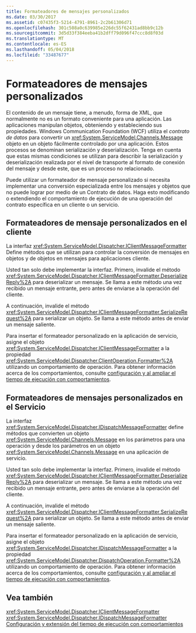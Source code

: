 ```yaml
---
title: Formateadores de mensajes personalizados
ms.date: 03/30/2017
ms.assetid: c07435f3-5214-4791-8961-2c2b61306d71
ms.openlocfilehash: 301c508a0c639985e226dc55f62431ad8bb9c12b
ms.sourcegitcommit: 3d5d33f384eeba41b2dff79d096f47ccc8d8f03d
ms.translationtype: MT
ms.contentlocale: es-ES
ms.lasthandoff: 05/04/2018
ms.locfileid: "33487677"
---
```

# <a name="custom-message-formatters"></a>Formateadores de mensajes personalizados
El contenido de un mensaje tiene, a menudo, forma de XML, que normalmente no es un formato conveniente para una aplicación. Las aplicaciones manipulan objetos, obteniendo y estableciendo sus propiedades. Windows Communication Foundation (WCF) utiliza el *contrato de datos* para convertir un <xref:System.ServiceModel.Channels.Message> objeto en un objeto fácilmente controlado por una aplicación. Estos procesos se denominan serialización y deserialización. Tenga en cuenta que estas mismas condiciones se utilizan para describir la serialización y deserialización realizada por el nivel de transporte al formato de conexión del mensaje y desde este, que es un proceso no relacionado.  
  
 Puede utilizar un formateador de mensaje personalizado si necesita implementar una conversión especializada entre los mensajes y objetos que no puede lograr por medio de un Contrato de datos. Haga esto modificando o extendiendo el comportamiento de ejecución de una operación del contrato específica en un cliente o un servicio.  
  
## <a name="custom-message-formatters-on-the-client"></a>Formateadores de mensaje personalizados en el cliente  
 La interfaz  <xref:System.ServiceModel.Dispatcher.IClientMessageFormatter> Define métodos que se utilizan para controlar la conversión de mensajes en objetos y de objetos en mensajes para aplicaciones cliente.  
  
 Usted tan solo debe implementar la interfaz. Primero, invalide el método <xref:System.ServiceModel.Dispatcher.IClientMessageFormatter.DeserializeReply%2A> para deserializar un mensaje. Se llama a este método una vez recibido un mensaje entrante, pero antes de enviarse a la operación del cliente.  
  
 A continuación, invalide el método <xref:System.ServiceModel.Dispatcher.IClientMessageFormatter.SerializeRequest%2A> para serializar un objeto. Se llama a este método antes de enviar un mensaje saliente.  
  
 Para insertar el formateador personalizado en la aplicación de servicio, asigne el objeto <xref:System.ServiceModel.Dispatcher.IClientMessageFormatter> a la propiedad <xref:System.ServiceModel.Dispatcher.ClientOperation.Formatter%2A> utilizando un comportamiento de operación. Para obtener información acerca de los comportamientos, consulte [configuración y al ampliar el tiempo de ejecución con comportamientos](../../../../docs/framework/wcf/extending/configuring-and-extending-the-runtime-with-behaviors.md).  
  
## <a name="custom-message-formatters-on-the-service"></a>Formateadores de mensajes personalizados en el Servicio  
 La interfaz <xref:System.ServiceModel.Dispatcher.IDispatchMessageFormatter> define métodos que convierten un objeto <xref:System.ServiceModel.Channels.Message> en los parámetros para una operación y desde los parámetros en un objeto <xref:System.ServiceModel.Channels.Message> en una aplicación de servicio.  
  
 Usted tan solo debe implementar la interfaz. Primero, invalide el método <xref:System.ServiceModel.Dispatcher.IClientMessageFormatter.DeserializeReply%2A> para deserializar un mensaje. Se llama a este método una vez recibido un mensaje entrante, pero antes de enviarse a la operación del cliente.  
  
 A continuación, invalide el método <xref:System.ServiceModel.Dispatcher.IClientMessageFormatter.SerializeRequest%2A> para serializar un objeto. Se llama a este método antes de enviar un mensaje saliente.  
  
 Para insertar el formateador personalizado en la aplicación de servicio, asigne el objeto <xref:System.ServiceModel.Dispatcher.IDispatchMessageFormatter> a la propiedad <xref:System.ServiceModel.Dispatcher.DispatchOperation.Formatter%2A> utilizando un comportamiento de operación. Para obtener información acerca de los comportamientos, consulte [configuración y al ampliar el tiempo de ejecución con comportamientos](../../../../docs/framework/wcf/extending/configuring-and-extending-the-runtime-with-behaviors.md).  
  
## <a name="see-also"></a>Vea también  
 <xref:System.ServiceModel.Dispatcher.IClientMessageFormatter>  
 <xref:System.ServiceModel.Dispatcher.IDispatchMessageFormatter>  
 [Configuración y extensión del tiempo de ejecución con comportamientos](../../../../docs/framework/wcf/extending/configuring-and-extending-the-runtime-with-behaviors.md)
